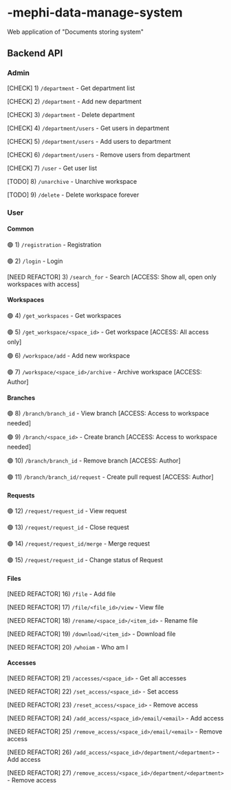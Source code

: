 # -mephi-data-manage-system

Web application of "Documents storing system" <MEPhI course>

## Backend API

### Admin

[CHECK] 1) `/department` - Get department list

[CHECK] 2) `/department` - Add new department

[CHECK] 3) `/department` - Delete department

[CHECK] 4) `/department/users` - Get users in department

[CHECK] 5) `/department/users` - Add users to department

[CHECK] 6) `/department/users` - Remove users from department

[CHECK] 7) `/user` - Get user list

[TODO] 8) `/unarchive` - Unarchive workspace

[TODO] 9) `/delete` - Delete workspace forever

### User

#### Common

🟢 1) `/registration` - Registration

🟢 2) `/login` - Login

[NEED REFACTOR] 3) `/search_for` - Search [ACCESS: Show all, open only workspaces with access]

#### Workspaces

🟢 4) `/get_workspaces` - Get workspaces

🟢 5) `/get_workspace/<space_id>` - Get workspace [ACCESS: All access only]

🟢 6) `/workspace/add` - Add new workspace

🟢 7) `/workspace/<space_id>/archive` - Archive workspace [ACCESS: Author]

#### Branches 

🟢 8) `/branch/branch_id` - View branch [ACCESS: Access to workspace needed]

🟢 9) `/branch/<space_id>` - Create branch [ACCESS: Access to workspace needed]

🟢 10) `/branch/branch_id` - Remove branch [ACCESS: Author]

🟢 11) `/branch/branch_id/request` - Create pull request [ACCESS: Author]

#### Requests

🟢 12) `/request/request_id` - View request

🟢 13) `/request/request_id` - Close request

🟢 14) `/request/request_id/merge` - Merge request

🟢 15) `/request/request_id` - Change status of Request

#### Files

[NEED REFACTOR] 16) `/file` - Add file

[NEED REFACTOR] 17) `/file/<file_id>/view` - View file

[NEED REFACTOR] 18) `/rename/<space_id>/<item_id>` - Rename file

[NEED REFACTOR] 19) `/download/<item_id>` - Download file

[NEED REFACTOR] 20) `/whoiam` - Who am I

#### Accesses

[NEED REFACTOR] 21) `/accesses/<space_id>` - Get all accesses

[NEED REFACTOR] 22) `/set_access/<space_id>` - Set access

[NEED REFACTOR] 23) `/reset_access/<space_id>` - Remove access

[NEED REFACTOR] 24) `/add_access/<space_id>/email/<email>` - Add access

[NEED REFACTOR] 25) `/remove_access/<space_id>/email/<email>` - Remove access

[NEED REFACTOR] 26) `/add_access/<space_id>/department/<department>` - Add access

[NEED REFACTOR] 27) `/remove_access/<space_id>/department/<department>` - Remove access

